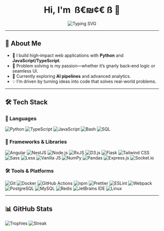 <!--
README for ß€₪¢€ ß (cybetyar)
-->

<h1 align="center">
  Hi,&nbsp;I'm&nbsp;
  <span>
    ß€₪¢€ ß
  </span>
  👋
</h1>

<p align="center">
  <img
    src="https://readme-typing-svg.herokuapp.com?font=Fira+Code&weight=500&size=26&duration=3000&pause=600&color=1E90FF&center=true&vCenter=true&width=450&lines=Full‑Stack+Developer;AI+Explorer;Tenacious+Problem+Solver"
    alt="Typing SVG"
  />
</p>

---

## 💼 About Me
- 🔭 I build high‑impact web applications with **Python** and **JavaScript/TypeScript**.  
- 🧩 Problem solving is my passion—whether it’s gnarly back‑end logic or seamless UI.  
- 🤖 Currently exploring **AI pipelines** and advanced analytics.  
- 💡 I’m driven by turning ideas into code that solves real-world problems. 

---

## 🛠️ Tech Stack

### 🚀 Languages
<p>
  <img src="https://img.shields.io/badge/Python-3776AB?style=flat-square&logo=python&logoColor=white" alt="Python"/>
  <img src="https://img.shields.io/badge/TypeScript-3178C6?style=flat-square&logo=typescript&logoColor=white" alt="TypeScript"/>
  <img src="https://img.shields.io/badge/JavaScript-F7DF1E?style=flat-square&logo=javascript&logoColor=black" alt="JavaScript"/>
  <img src="https://img.shields.io/badge/Bash-4EAA25?style=flat-square&logo=gnu-bash&logoColor=white" alt="Bash"/>
  <img src="https://img.shields.io/badge/SQL-003B57?style=flat-square&logo=postgresql&logoColor=white" alt="SQL"/>
</p>

### 🧩 Frameworks & Libraries
<p>
  <img src="https://img.shields.io/badge/Angular-DD0031?style=flat-square&logo=angular&logoColor=white" alt="Angular"/>
  <img src="https://img.shields.io/badge/NestJS-E0234E?style=flat-square&logo=nestjs&logoColor=white" alt="NestJS"/>
  <img src="https://img.shields.io/badge/Node.js-339933?style=flat-square&logo=node.js&logoColor=white" alt="Node.js"/>
  <img src="https://img.shields.io/badge/RxJS-B7178C?style=flat-square&logo=ReactiveX&logoColor=white" alt="RxJS"/>
  <img src="https://img.shields.io/badge/D3.js-F9A03C?style=flat-square&logo=d3.js&logoColor=white" alt="D3.js"/>
  <img src="https://img.shields.io/badge/Flask-000000?style=flat-square&logo=flask&logoColor=white" alt="Flask"/>
  <img src="https://img.shields.io/badge/Tailwind_CSS-06B6D4?style=flat-square&logo=tailwindcss&logoColor=white" alt="Tailwind CSS"/>
  <img src="https://img.shields.io/badge/Sass-CC6699?style=flat-square&logo=sass&logoColor=white" alt="Sass"/>
  <img src="https://img.shields.io/badge/Less-1D365D?style=flat-square&logo=less&logoColor=white" alt="Less"/>
  <img src="https://img.shields.io/badge/Vanilla_JS-F7DF1E?style=flat-square&logo=javascript&logoColor=black" alt="Vanilla JS"/>
  <img src="https://img.shields.io/badge/NumPy-013243?style=flat-square&logo=numpy&logoColor=white" alt="NumPy"/>
  <img src="https://img.shields.io/badge/Pandas-150458?style=flat-square&logo=pandas&logoColor=white" alt="Pandas"/>
  <img src="https://img.shields.io/badge/Express.js-000000?style=flat-square&logo=express&logoColor=white" alt="Express.js"/>
  <img src="https://img.shields.io/badge/Socket.io-010101?style=flat-square&logo=socketdotio&logoColor=white" alt="Socket.io"/>
</p>

### 🛠 Tools & Platforms
<p>
  <img src="https://img.shields.io/badge/Git-F05032?style=flat-square&logo=git&logoColor=white" alt="Git"/>
  <img src="https://img.shields.io/badge/Docker-2496ED?style=flat-square&logo=docker&logoColor=white" alt="Docker"/>
  <img src="https://img.shields.io/badge/GitHub_Actions-2088FF?style=flat-square&logo=github-actions&logoColor=white" alt="GitHub Actions"/>
  <img src="https://img.shields.io/badge/NPM-CB3837?style=flat-square&logo=npm&logoColor=white" alt="npm"/>
  <img src="https://img.shields.io/badge/Prettier-F7B93E?style=flat-square&logo=prettier&logoColor=white" alt="Prettier"/>
  <img src="https://img.shields.io/badge/ESLint-4B32C3?style=flat-square&logo=eslint&logoColor=white" alt="ESLint"/>
  <img src="https://img.shields.io/badge/Webpack-8DD6F9?style=flat-square&logo=webpack&logoColor=black" alt="Webpack"/>
  <img src="https://img.shields.io/badge/PostgreSQL-4169E1?style=flat-square&logo=postgresql&logoColor=white" alt="PostgreSQL"/>
  <img src="https://img.shields.io/badge/MySQL-4479A1?style=flat-square&logo=mysql&logoColor=white" alt="MySQL"/>
  <img src="https://img.shields.io/badge/Redis-DC382D?style=flat-square&logo=redis&logoColor=white" alt="Redis"/>
  <img src="https://img.shields.io/badge/JetBrains_IDE-000000?style=flat-square&logo=jetbrains&logoColor=white" alt="JetBrains IDE"/>
  <img src="https://img.shields.io/badge/Linux-FCC624?style=flat-square&logo=linux&logoColor=black" alt="Linux"/>
</p>

---

## 📊 GitHub Stats

<!-- GitHub Achievements (side‑by‑side) -->
<div>
  <img src="https://github-profile-trophy.vercel.app/?username=cybetyar&theme=algolia&no-bg=true&rank=AAA,AA,A" alt="Trophies"/>
  <img src="https://github-readme-streak-stats.herokuapp.com/?user=cybetyar&theme=algolia&hide_border=true&hide_current_streak=true&hide_longest_streak=true" alt="Streak"/>
</div>
